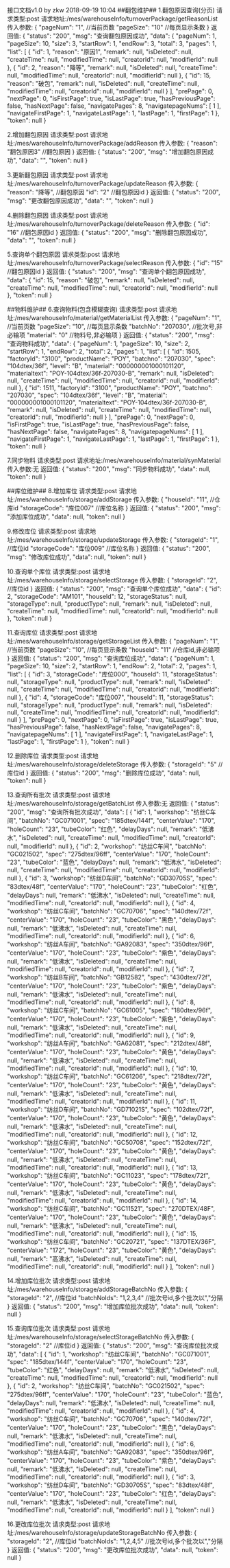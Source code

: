 接口文档v1.0 
	by zkw 
	2018-09-19 10:04
##翻包维护##
1.翻包原因查询(分页)
请求类型:post
请求地址:/mes/warehouseInfo/turnoverPackage/getReasonList
传入参数:
{
    "pageNum": "1",			//当前页数
    "pageSize": "10"		//每页显示条数
}
返回值:
{
  "status": "200",
  "msg": "查询翻包原因成功",
  "data": {
    "pageNum": 1,
    "pageSize": 10,
    "size": 3,
    "startRow": 1,
    "endRow": 3,
    "total": 3,
    "pages": 1,
    "list": [
      {
        "id": 1,
        "reason": "原因1",
        "remark": null,
        "isDeleted": null,
        "createTime": null,
        "modifiedTime": null,
        "creatorId": null,
        "modifierId": null
      },
      {
        "id": 2,
        "reason": "降等",
        "remark": null,
        "isDeleted": null,
        "createTime": null,
        "modifiedTime": null,
        "creatorId": null,
        "modifierId": null
      },
      {
        "id": 15,
        "reason": "破包",
        "remark": null,
        "isDeleted": null,
        "createTime": null,
        "modifiedTime": null,
        "creatorId": null,
        "modifierId": null
      }
    ],
    "prePage": 0,
    "nextPage": 0,
    "isFirstPage": true,
    "isLastPage": true,
    "hasPreviousPage": false,
    "hasNextPage": false,
    "navigatePages": 8,
    "navigatepageNums": [
      1
    ],
    "navigateFirstPage": 1,
    "navigateLastPage": 1,
    "lastPage": 1,
    "firstPage": 1
  },
  "token": null
}

2.增加翻包原因
请求类型:post
请求地址:/mes/warehouseInfo/turnoverPackage/addReason
传入参数:
{
    "reason": "翻包原因3"	//翻包原因
}
返回值:
{
  "status": "200",
  "msg": "增加翻包原因成功",
  "data": "",
  "token": null
}

3.更新翻包原因
请求类型:post
请求地址:/mes/warehouseInfo/turnoverPackage/updateReason
传入参数:
{
    "reason": "降等",		//翻包原因
    "id": "2"				//翻包原因id
}
返回值:
{
  "status": "200",
  "msg": "更改翻包原因成功",
  "data": "",
  "token": null
}

4.删除翻包原因
请求类型:post
请求地址:/mes/warehouseInfo/turnoverPackage/deleteReason
传入参数:
{
    "id": "16"			//翻包原因id
}
返回值:
{
  "status": "200",
  "msg": "删除翻包原因成功",
  "data": "",
  "token": null
}

5.查询单个翻包原因
请求类型:post
请求地址:/mes/warehouseInfo/turnoverPackage/selectReason
传入参数:
{
    "id": "15"			//翻包原因id
}
返回值:
{
  "status": "200",
  "msg": "查询单个翻包原因成功",
  "data": {
    "id": 15,
    "reason": "破包",
    "remark": null,
    "isDeleted": null,
    "createTime": null,
    "modifiedTime": null,
    "creatorId": null,
    "modifierId": null
  },
  "token": null
}

##物料维护##
6.查询物料(包含模糊查询)
请求类型:post
请求地址:/mes/warehouseInfo/material/getMaterialList
传入参数:
{
    "pageNum": "1",			//当前页数
    "pageSize": "10",		//每页显示条数
    "batchNo": "207030",	//批次号,非必输项
    "material": "0"			//物料号,非必输项
}
返回值:
{
  "status": "200",
  "msg": "查询物料成功",
  "data": {
    "pageNum": 1,
    "pageSize": 10,
    "size": 2,
    "startRow": 1,
    "endRow": 2,
    "total": 2,
    "pages": 1,
    "list": [
      {
        "id": 1505,
        "factoryId": "3100",
        "productName": "POY",
        "batchno": "207030",
        "spec": "104dtex/36f",
        "level": "B",
        "material": "000000001000101120",
        "materialtext": "POY-104dtex/36f-207030-B",
        "remark": null,
        "isDeleted": null,
        "createTime": null,
        "modifiedTime": null,
        "creatorId": null,
        "modifierId": null
      },
      {
        "id": 1511,
        "factoryId": "3100",
        "productName": "POY",
        "batchno": "207030",
        "spec": "104dtex/36f",
        "level": "B",
        "material": "000000001000101120",
        "materialtext": "POY-104dtex/36f-207030-B",
        "remark": null,
        "isDeleted": null,
        "createTime": null,
        "modifiedTime": null,
        "creatorId": null,
        "modifierId": null
      }
    ],
    "prePage": 0,
    "nextPage": 0,
    "isFirstPage": true,
    "isLastPage": true,
    "hasPreviousPage": false,
    "hasNextPage": false,
    "navigatePages": 8,
    "navigatepageNums": [
      1
    ],
    "navigateFirstPage": 1,
    "navigateLastPage": 1,
    "lastPage": 1,
    "firstPage": 1
  },
  "token": null
}

7.同步物料
请求类型:post
请求地址:/mes/warehouseInfo/material/synMaterial
传入参数:无
返回值:
{
  "status": "200",
  "msg": "同步物料成功",
  "data": null,
  "token": null
}

##库位维护##
8.增加库位
请求类型:post
请求地址:/mes/warehouseInfo/storage/addStorage
传入参数:
{
    "houseId": "11",			//仓库id
    "storageCode": "库位007"	//库位名称
}
返回值:
{
  "status": "200",
  "msg": "添加库位成功",
  "data": null,
  "token": null
}

9.修改库位
请求类型:post
请求地址:/mes/warehouseInfo/storage/updateStorage
传入参数:
{
    "storageId": "1",			//库位id
    "storageCode": "库位009"	//库位名称
}
返回值:
{
  "status": "200",
  "msg": "修改库位成功",
  "data": null,
  "token": null
}

10.查询单个库位
请求类型:post
请求地址:/mes/warehouseInfo/storage/selectStorage
传入参数:
{
    "storageId": "2",			//库位id
}
返回值:
{
  "status": "200",
  "msg": "查询单个库位成功",
  "data": {
    "id": 2,
    "storageCode": "AM101",
    "houseId": 12,
    "storageStatus": null,
    "storageType": null,
    "productType": null,
    "remark": null,
    "isDeleted": null,
    "createTime": null,
    "modifiedTime": null,
    "creatorId": null,
    "modifierId": null
  },
  "token": null
}

11.查询库位
请求类型:post
请求地址:/mes/warehouseInfo/storage/getStorageList
传入参数:
{
    "pageNum": "1",			//当前页数
    "pageSize": "10",		//每页显示条数
    "houseId": "11"			//仓库id,非必输项
}
返回值:
{
  "status": "200",
  "msg": "查询库位成功",
  "data": {
    "pageNum": 1,
    "pageSize": 10,
    "size": 2,
    "startRow": 1,
    "endRow": 2,
    "total": 2,
    "pages": 1,
    "list": [
      {
        "id": 3,
        "storageCode": "库位000",
        "houseId": 11,
        "storageStatus": null,
        "storageType": null,
        "productType": null,
        "remark": null,
        "isDeleted": null,
        "createTime": null,
        "modifiedTime": null,
        "creatorId": null,
        "modifierId": null
      },
      {
        "id": 4,
        "storageCode": "库位007",
        "houseId": 11,
        "storageStatus": null,
        "storageType": null,
        "productType": null,
        "remark": null,
        "isDeleted": null,
        "createTime": null,
        "modifiedTime": null,
        "creatorId": null,
        "modifierId": null
      }
    ],
    "prePage": 0,
    "nextPage": 0,
    "isFirstPage": true,
    "isLastPage": true,
    "hasPreviousPage": false,
    "hasNextPage": false,
    "navigatePages": 8,
    "navigatepageNums": [
      1
    ],
    "navigateFirstPage": 1,
    "navigateLastPage": 1,
    "lastPage": 1,
    "firstPage": 1
  },
  "token": null
}

12.删除库位
请求类型:post
请求地址:/mes/warehouseInfo/storage/deleteStorage
传入参数:
{
    "storageId": "5"		//库位id
}
返回值:
{
  "status": "200",
  "msg": "删除库位成功",
  "data": null,
  "token": null
}

13.查询所有批次
请求类型:post
请求地址:/mes/warehouseInfo/storage/getBatchList
传入参数:无
返回值:
{
  "status": "200",
  "msg": "查询所有批次成功",
  "data": [
    {
      "id": 1,
      "workshop": "纺丝C车间",
      "batchNo": "GC071001",
      "spec": "185dtex/144f",
      "centerValue": "170",
      "holeCount": "23",
      "tubeColor": "红色",
      "delayDays": null,
      "remark": "低沸水",
      "isDeleted": null,
      "createTime": null,
      "modifiedTime": null,
      "creatorId": null,
      "modifierId": null
    },
    {
      "id": 2,
      "workshop": "纺丝C车间",
      "batchNo": "GC021502",
      "spec": "275dtex/96ff",
      "centerValue": "170",
      "holeCount": "23",
      "tubeColor": "蓝色",
      "delayDays": null,
      "remark": "低沸水",
      "isDeleted": null,
      "createTime": null,
      "modifiedTime": null,
      "creatorId": null,
      "modifierId": null
    },
    {
      "id": 3,
      "workshop": "纺丝D车间",
      "batchNo": "GD30705S",
      "spec": "83dtex/48f",
      "centerValue": "170",
      "holeCount": "23",
      "tubeColor": "红色",
      "delayDays": null,
      "remark": "低沸水",
      "isDeleted": null,
      "createTime": null,
      "modifiedTime": null,
      "creatorId": null,
      "modifierId": null
    },
    {
      "id": 4,
      "workshop": "纺丝C车间",
      "batchNo": "GC70706",
      "spec": "140dtex/72f",
      "centerValue": "170",
      "holeCount": "23",
      "tubeColor": "黑色",
      "delayDays": null,
      "remark": "低沸水",
      "isDeleted": null,
      "createTime": null,
      "modifiedTime": null,
      "creatorId": null,
      "modifierId": null
    },
    {
      "id": 6,
      "workshop": "纺丝A车间",
      "batchNo": "GA92083",
      "spec": "350dtex/96f",
      "centerValue": "170",
      "holeCount": "23",
      "tubeColor": "紫色",
      "delayDays": null,
      "remark": "低沸水",
      "isDeleted": null,
      "createTime": null,
      "modifiedTime": null,
      "creatorId": null,
      "modifierId": null
    },
    {
      "id": 7,
      "workshop": "纺丝B车间",
      "batchNo": "GB12582",
      "spec": "430dtex/72f",
      "centerValue": "170",
      "holeCount": "23",
      "tubeColor": "紫色",
      "delayDays": null,
      "remark": "低沸水",
      "isDeleted": null,
      "createTime": null,
      "modifiedTime": null,
      "creatorId": null,
      "modifierId": null
    },
    {
      "id": 8,
      "workshop": "纺丝C车间",
      "batchNo": "GC61005",
      "spec": "180dtex/96f",
      "centerValue": "170",
      "holeCount": "23",
      "tubeColor": "紫色",
      "delayDays": null,
      "remark": "低沸水",
      "isDeleted": null,
      "createTime": null,
      "modifiedTime": null,
      "creatorId": null,
      "modifierId": null
    },
    {
      "id": 9,
      "workshop": "纺丝A车间",
      "batchNo": "GA62081",
      "spec": "212dtex/48f",
      "centerValue": "170",
      "holeCount": "23",
      "tubeColor": "黄色",
      "delayDays": null,
      "remark": "低沸水",
      "isDeleted": null,
      "createTime": null,
      "modifiedTime": null,
      "creatorId": null,
      "modifierId": null
    },
    {
      "id": 10,
      "workshop": "纺丝C车间",
      "batchNo": "GC61206",
      "spec": "218dtex/72f",
      "centerValue": "170",
      "holeCount": "23",
      "tubeColor": "黄色",
      "delayDays": null,
      "remark": "低沸水",
      "isDeleted": null,
      "createTime": null,
      "modifiedTime": null,
      "creatorId": null,
      "modifierId": null
    },
    {
      "id": 11,
      "workshop": "纺丝D车间",
      "batchNo": "GD71021S",
      "spec": "102dtex/72f",
      "centerValue": "170",
      "holeCount": "23",
      "tubeColor": "黄色",
      "delayDays": null,
      "remark": "低沸水",
      "isDeleted": null,
      "createTime": null,
      "modifiedTime": null,
      "creatorId": null,
      "modifierId": null
    },
    {
      "id": 12,
      "workshop": "纺丝C车间",
      "batchNo": "GC50708",
      "spec": "152dtex/72f",
      "centerValue": "170",
      "holeCount": "23",
      "tubeColor": "黄色",
      "delayDays": null,
      "remark": "低沸水",
      "isDeleted": null,
      "createTime": null,
      "modifiedTime": null,
      "creatorId": null,
      "modifierId": null
    },
    {
      "id": 13,
      "workshop": "纺丝C车间",
      "batchNo": "GC11023",
      "spec": "178dtex/72f",
      "centerValue": "170",
      "holeCount": "23",
      "tubeColor": "黄色",
      "delayDays": null,
      "remark": "低沸水",
      "isDeleted": null,
      "createTime": null,
      "modifiedTime": null,
      "creatorId": null,
      "modifierId": null
    },
    {
      "id": 14,
      "workshop": "纺丝C车间",
      "batchNo": "GC11521",
      "spec": "270DTEX/48F",
      "centerValue": "170",
      "holeCount": "23",
      "tubeColor": "黄色",
      "delayDays": null,
      "remark": "低沸水",
      "isDeleted": null,
      "createTime": null,
      "modifiedTime": null,
      "creatorId": null,
      "modifierId": null
    },
    {
      "id": 15,
      "workshop": "纺丝C车间",
      "batchNo": "GC20721",
      "spec": "137DTEX/36F",
      "centerValue": "172",
      "holeCount": "23",
      "tubeColor": "黄色",
      "delayDays": null,
      "remark": "高沸水",
      "isDeleted": null,
      "createTime": null,
      "modifiedTime": null,
      "creatorId": null,
      "modifierId": null
    }
  ],
  "token": null
}

14.增加库位批次
请求类型:post
请求地址:/mes/warehouseInfo/storage/addStorageBatchNo
传入参数:
{
    "storageId": "2",			//库位id
    "batchNoIds": "1,2,3,4"		//批次号id,多个批次以","分隔
}
返回值:
{
  "status": "200",
  "msg": "增加库位批次成功",
  "data": null,
  "token": null
}

15.查询库位批次
请求类型:post
请求地址:/mes/warehouseInfo/storage/selectStorageBatchNo
传入参数:
{
    "storageId": "2"			//库位id
}
返回值:
{
  "status": "200",
  "msg": "查询库位批次成功",
  "data": [
    {
      "id": 1,
      "workshop": "纺丝C车间",
      "batchNo": "GC071001",
      "spec": "185dtex/144f",
      "centerValue": "170",
      "holeCount": "23",
      "tubeColor": "红色",
      "delayDays": null,
      "remark": "低沸水",
      "isDeleted": null,
      "createTime": null,
      "modifiedTime": null,
      "creatorId": null,
      "modifierId": null
    },
    {
      "id": 2,
      "workshop": "纺丝C车间",
      "batchNo": "GC021502",
      "spec": "275dtex/96ff",
      "centerValue": "170",
      "holeCount": "23",
      "tubeColor": "蓝色",
      "delayDays": null,
      "remark": "低沸水",
      "isDeleted": null,
      "createTime": null,
      "modifiedTime": null,
      "creatorId": null,
      "modifierId": null
    },
    {
      "id": 4,
      "workshop": "纺丝C车间",
      "batchNo": "GC70706",
      "spec": "140dtex/72f",
      "centerValue": "170",
      "holeCount": "23",
      "tubeColor": "黑色",
      "delayDays": null,
      "remark": "低沸水",
      "isDeleted": null,
      "createTime": null,
      "modifiedTime": null,
      "creatorId": null,
      "modifierId": null
    },
    {
      "id": 6,
      "workshop": "纺丝A车间",
      "batchNo": "GA92083",
      "spec": "350dtex/96f",
      "centerValue": "170",
      "holeCount": "23",
      "tubeColor": "紫色",
      "delayDays": null,
      "remark": "低沸水",
      "isDeleted": null,
      "createTime": null,
      "modifiedTime": null,
      "creatorId": null,
      "modifierId": null
    },
    {
      "id": 3,
      "workshop": "纺丝D车间",
      "batchNo": "GD30705S",
      "spec": "83dtex/48f",
      "centerValue": "170",
      "holeCount": "23",
      "tubeColor": "红色",
      "delayDays": null,
      "remark": "低沸水",
      "isDeleted": null,
      "createTime": null,
      "modifiedTime": null,
      "creatorId": null,
      "modifierId": null
    }
  ],
  "token": null
}

16.更改库位批次
请求类型:post
请求地址:/mes/warehouseInfo/storage/updateStorageBatchNo
传入参数:
{
    "storageId": "2",			//库位id
    "batchNoIds": "1,2,4,5"		//批次号id,多个批次以","分隔
}
返回值:
{
  "status": "200",
  "msg": "更改库位批次成功",
  "data": null,
  "token": null
}